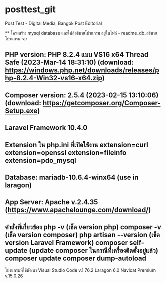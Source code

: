 # posttest_git
 Post Test - Digital Media, Bangok Post Editorial


 ** โครงสร้าง mysql database และไฟล์อธิบายโปรแกรม อยู่ในไฟล์ - readme_db_อธิบายโปรแกรม.rar
 
 
PHP version: PHP 8.2.4 แบบ VS16 x64 Thread Safe (2023-Mar-14 18:31:10)
	(download: https://windows.php.net/downloads/releases/php-8.2.4-Win32-vs16-x64.zip)
---------------------------------------------------------------------------

Composer version:  2.5.4 (2023-02-15 13:10:06)
	(download: https://getcomposer.org/Composer-Setup.exe)
---------------------------------------------------------------------------

Laravel Framework 10.4.0
---------------------------------------------------------------------------

Extension ใน php.ini ที่เปิดใช้งาน
	extension=curl
	extension=openssl
	extension=fileinfo
	extension=pdo_mysql
---------------------------------------------------------------------------

Database: mariadb-10.6.4-winx64 (use in laragon)
---------------------------------------------------------------------------

App Server: Apache v.2.4.35
	(https://www.apachelounge.com/download/)
---------------------------------------------------------------------------





คำสั่งที่เกี่ยวข้อง
	php -v (เช็ด version php)
	composer -v (เช็ค version composer)
	php artisan --version (เช็ค version Laravel Framework)
	composer self-update (update composer ในกรณีที่เครื่องติดตั้งอยู่แล้ว)
	composer update
	composer dump-autoload
---------------------------------------------------------------------------
โปรแกรมที่ใช้พัฒนา
	Visual Studio Code v.1.76.2
	Laragon 6.0
	Navicat Premium v.15.0.26
